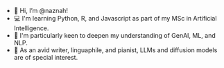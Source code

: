 - 👋 Hi, I’m @naznah!
- 💻 I'm learning Python, R, and Javascript as part of my MSc in Artificial Intelligence.
- 🤖 I'm particularly keen to deepen my understanding of GenAI, ML, and NLP.
- 📝 As an avid writer, linguaphile, and pianist, LLMs and diffusion models are of special interest.

<!---
naznah/naznah is a ✨ special ✨ repository because its `README.md` (this file) appears on your GitHub profile.
You can click the Preview link to take a look at your changes.
--->
